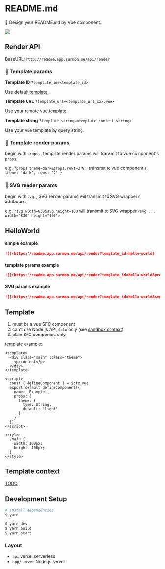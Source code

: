 # README.md

🚀 Design your README.md by Vue component.

![](https://readme.app.surmon.me/api/render?template_id=hello-world&props.theme=dark&svg.width=830&svg.height=300)

## Render API

BaseURL: `http://readme.app.surmon.me/api/render`

### 🔷 Template params

**Template ID** `?template_id=<template_id>`

Use default [template](https://github.com/surmon-china/README.md/tree/main/templates).

**Template URL** `?template_url=<template_url_xxx.vue>`

Use your remote vue template.

**Template string** `?template_string=<template_content_string>`

Use your vue template by query string.

### 🔷 Template render params

begin with `props.`, template render params will transmit to vue component's `props`.

e.g. `?props.theme=dark&props.rows=2` will transmit to vue component `{ theme: 'dark', rows: '2' }`

### 🔷 SVG render params

begin with `svg.`, SVG render params will transmit to SVG wrapper's attributes.

e.g. `?svg.width=830&svg.height=100` will transmit to SVG wrapper `<svg ... width="830" height="100">`

## HelloWorld

#### simple example

```markdown
![](https://readme.app.surmon.me/api/render?template_id=hello-world)
```

#### template params example

```markdown
![](https://readme.app.surmon.me/api/render?template_id=hello-world&props.theme=dark)
```

#### SVG params example

```markdown
![](https://readme.app.surmon.me/api/render?template_id=hello-world&svg.width=800&svg.height=300)
```

## Template

1. must be a vue SFC component
2. can't use Node.js API, `$ctx` only (see [sandbox context](https://github.com/surmon-china/README.md/blob/main/app/step-vue-render.ts#L13))
3. plain SFC component only

template example:

```vue
<template>
  <div class="main" :class="theme">
    <p>content</p>
  </div>
</template>

<script>
  const { defineComponent } = $ctx.vue
  export default defineComponent({
    name: 'Example',
    props: {
      theme: {
        type: String,
        default: 'light'
      }
    }
  })
</script>

<style>
  .main {
    width: 100px;
    height: 100px;
  }
</style>
```

## Template context

[TODO](https://github.com/surmon-china/README.md/blob/main/app/step-vue-render.ts#L13)

## Development Setup

```bash
# install dependencies
$ yarn

$ yarn dev
$ yarn build
$ yarn start
```

### Layout

- `api` vercel serverless
- `app/server` Node.js server
